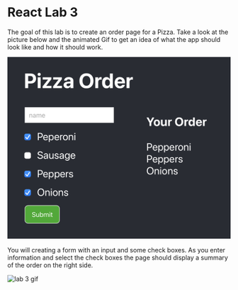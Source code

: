 # React Lab 3 

The goal of this lab is to create an order page for a Pizza. Take a look at the picture below and the animated Gif to get an idea of what the app should look like and how it should work. 

![lab 3 image](images/lab-3.png)

You will creating a form with an input and some check boxes. As you enter information and select the check boxes the page should display a summary of the order on the right side. 

![lab 3 gif](images/lab-3.gif)

